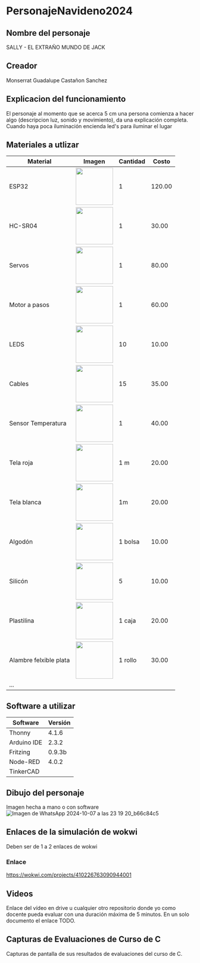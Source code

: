 # PersonajeNavideno2024
## Nombre del personaje
SALLY - EL EXTRAÑO MUNDO DE JACK
## Creador
Monserrat Guadalupe Castañon Sanchez
## Explicacion del funcionamiento
El personaje al momento que se acerca 5 cm una persona comienza a hacer algo (descripcion luz, sonido y movimiento), da una explicación completa.
Cuando haya poca iluminación encienda led's para iluminar el lugar

## Materiales a utlizar
|Material|Imagen|Cantidad|Costo|
|--|--|--|--|
|ESP32|<img src="https://github.com/user-attachments/assets/0d280367-493e-4f7c-a587-36e1f822116b" width="100"/>|1|120.00|
|HC-SR04|<img width="100" src="https://github.com/user-attachments/assets/e8f3a364-83e3-4194-9eb1-15547012fb1b"/>|1|30.00|
|Servos|<img width="100" src="https://gm0.org/es/latest/_images/hs488.jpg"/>|1|80.00|
|Motor a pasos|<img width="100" src="https://http2.mlstatic.com/D_NQ_NP_945876-MLM44692416700_012021-F.jpg"/>|1|60.00|
|LEDS|<img width="100" src="https://www.backyardboss.net/wp-content/uploads/2018/01/Light-Emitting-Diodes-LED.jpg"/>|10|10.00|
|Cables|<img width="100" src="https://th.bing.com/th/id/OIP.ZYiwEUNZTbjtTH5pSiDPWAHaHa?rs=1&pid=ImgDetMain"/>|15|35.00|
|Sensor Temperatura|<img width="100" src="https://www.emakers.com.ar/Image/0/600_750-EM9603_1.jpg"/>|1|40.00|
|Tela roja|<img width="100" src="https://wallup.net/wp-content/uploads/2018/09/27/6629-red-fabric-texture.jpg"/>|1 m|20.00|
|Tela blanca|<img width="100" src="https://th.bing.com/th/id/OIP.WoKXVVSIM0k2oyZrFCA0pgHaE8?rs=1&pid=ImgDetMain"/>|1m|20.00|
|Algodón|<img width="100" src="https://th.bing.com/th/id/OIP.13BpRcbRAVVgWqex3TDlwwHaHa?rs=1&pid=ImgDetMain"/>|1 bolsa|10.00|
|Silicón|<img width="100" src="https://d2j6dbq0eux0bg.cloudfront.net/images/28622018/1432267118.jpg"/>|5|10.00|
|Plastilina|<img width="100" src="https://img2.rtve.es/i/?w=1600&i=1378485977045.jpg"/>|1 caja|20.00|
|Alambre felxible plata|<img width="100" src="https://th.bing.com/th/id/R.62e7d9c515309f01464646c955c3643c?rik=YKi2uDZKGCEsDQ&pid=ImgRaw&r=0"/>|1 rollo|30.00|
|...||||

## Software a utilizar
|Software|Versión|
|--|--|
|Thonny|4.1.6|
|Arduino IDE|2.3.2|
|Fritzing|0.9.3b|
|Node-RED|4.0.2|
|TinkerCAD||

## Dibujo del personaje
Imagen hecha a mano o con software
![Imagen de WhatsApp 2024-10-07 a las 23 19 20_b66c84c5](https://github.com/user-attachments/assets/c4542943-213b-4ffe-a37b-4e998f008c1e)

## Enlaces de la simulación de wokwi
Deben ser de 1 a 2 enlaces de wokwi
### Enlace
https://wokwi.com/projects/410226763090944001

## Videos
Enlace del vídeo en drive u cualquier otro repositorio donde yo como docente pueda evaluar con una duración máxima de 5 minutos. En un solo documento el enlace TODO.

## Capturas de Evaluaciones de Curso de C
Capturas de pantalla de sus resultados de evaluaciones del curso de C. 
